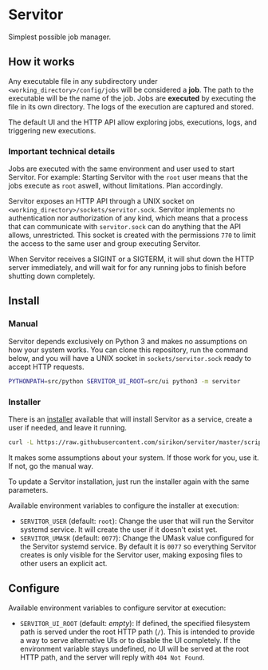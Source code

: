 # Servitor

Simplest possible job manager.

## How it works

Any executable file in any subdirectory under `<working_directory>/config/jobs` will be considered a **job**. The path to the executable will be the name of the job. Jobs are **executed** by executing the file in its own directory. The logs of the execution are captured and stored.

The default UI and the HTTP API allow exploring jobs, executions, logs, and triggering new executions.

### Important technical details

Jobs are executed with the same environment and user used to start Servitor. For example: Starting Servitor with the `root` user means that the jobs execute as `root` aswell, without limitations. Plan accordingly.

Servitor exposes an HTTP API through a UNIX socket on `<working_directory>/sockets/servitor.sock`. Servitor implements no authentication nor authorization of any kind, which means that a process that can communicate with `servitor.sock` can do anything that the API allows, unrestricted. This socket is created with the permissions `770` to limit the access to the same user and group executing Servitor.

When Servitor receives a SIGINT or a SIGTERM, it will shut down the HTTP server immediately, and will wait for for any running jobs to finish before shutting down completely.

## Install

### Manual

Servitor depends exclusively on Python 3 and makes no assumptions on how your system works. You can clone this repository, run the command below, and you will have a UNIX socket in `sockets/servitor.sock` ready to accept HTTP requests.

```bash
PYTHONPATH=src/python SERVITOR_UI_ROOT=src/ui python3 -m servitor
```

### Installer

There is an [installer](./scripts/servitor-installer.sh) available that will install Servitor as a service, create a user if needed, and leave it running.

```bash
curl -L https://raw.githubusercontent.com/sirikon/servitor/master/scripts/servitor-installer.sh | bash
```

It makes some assumptions about your system. If those work for you, use it. If not, go the manual way.

To update a Servitor installation, just run the installer again with the same parameters.

Available environment variables to configure the installer at execution:

- `SERVITOR_USER` (default: `root`): Change the user that will run the Servitor systemd service. It will create the user if it doesn't exist yet.
- `SERVITOR_UMASK` (default: `0077`): Change the UMask value configured for the Servitor systemd service. By default it is `0077` so everything Servitor creates is only visible for the Servitor user, making exposing files to other users an explicit act.

## Configure

Available environment variables to configure servitor at execution:

- `SERVITOR_UI_ROOT` (default: _empty_): If defined, the specified filesystem path is served under the root HTTP path (`/`). This is intended to provide a way to serve alternative UIs or to disable the UI completely. If the environment variable stays undefined, no UI will be served at the root HTTP path, and the server will reply with `404 Not Found`.
